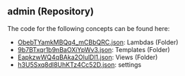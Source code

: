 ## admin \(Repository\)

The code for the following concepts can be found here: 

- [ObebTYamkMBQq4\_mCBbQRC.json](ObebTYamkMBQq4_mCBbQRC.json): Lambdas \(Folder\)
- [9b7BTxqr1b9nBaOXiYpWv3.json](9b7BTxqr1b9nBaOXiYpWv3.json): Templates \(Folder\)
- [EapkzwWQ4qBAka2OlulDl1.json](EapkzwWQ4qBAka2OlulDl1.json): Views \(Folder\)
- [h3U5Sxq8dl8UhKTz4Cc52D.json](h3U5Sxq8dl8UhKTz4Cc52D.json): settings
